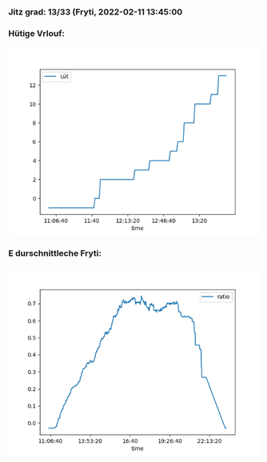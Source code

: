 ### Jitz grad: 13/33 (Fryti, 2022-02-11 13:45:00

### Hütige Vrlouf:
![Graph](Today.png)

### E durschnittleche Fryti:
![Graph](Fryti.png)